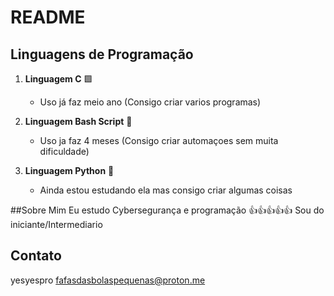 # README

## Linguagens de Programação


1. **Linguagem C** 🟩
   - Uso já faz meio ano (Consigo criar varios programas)

2. **Linguagem Bash Script** 🐚
   - Uso ja faz 4 meses (Consigo criar automaçoes sem muita dificuldade)

3. **Linguagem Python** 🐍
   - Ainda estou estudando ela mas consigo criar algumas coisas
   

##Sobre Mim
   Eu estudo Cybersegurança e programação 👍👍👍👍👍
   Sou do iniciante/Intermediario

## Contato

yesyespro
fafasdasbolaspequenas@proton.me
